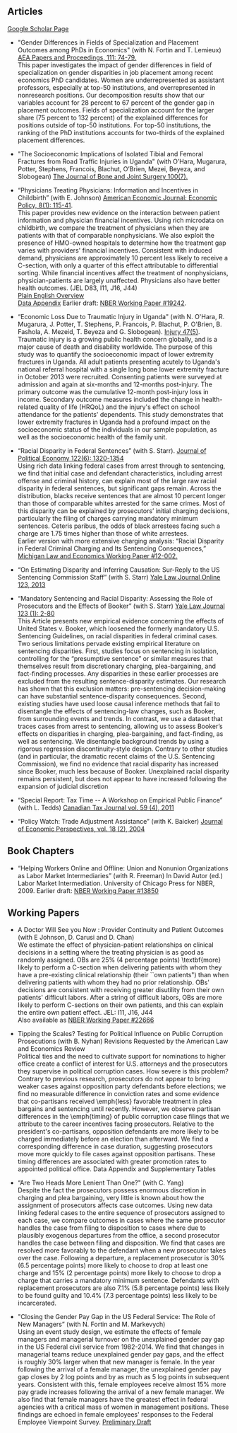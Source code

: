 ## Articles

[Google Scholar Page](https://scholar.google.ca/citations?user=te3HTlYAAAAJ&hl=en)

- "Gender Differences in Fields of Specialization and Placement Outcomes among PhDs in Economics" (with N. Fortin and T. Lemieux) [AEA Papers and Proceedings, 111: 74-79.](https://www.aeaweb.org/articles?id=10.1257/pandp.20211028)\
This paper investigates the impact of gender differences in field of specialization on gender disparities in job placement among recent economics PhD candidates. Women are underrepresented as assistant professors, especially at top-50 institutions, and overrepresented in nonresearch positions. Our decomposition results show that our variables account for 28 percent to 67 percent of the gender gap in placement outcomes. Fields of specialization account for the larger share (75 percent to 132 percent) of the explained differences for positions outside of top-50 institutions. For top-50 institutions, the ranking of the PhD institutions accounts for two-thirds of the explained placement differences.

- "The Socioeconomic Implications of Isolated Tibial and Femoral Fractures from Road Traffic Injuries in Uganda" (with O’Hara, Mugarura, Potter, Stephens, Francois, Blachut,  O’Brien, Mezei, Beyeza, and Slobogean) [The Journal of Bone and Joint Surgery 100(7).](https://journals.lww.com/jbjsjournal/Abstract/2018/04040/The_Socioeconomic_Implications_of_Isolated_Tibial.13.aspx)

- “Physicians Treating Physicians: Information and Incentives in Childbirth” (with E. Johnson)
[American Economic Journal: Economic Policy, 8(1): 115-41](https://www.aeaweb.org/articles?id=10.1257/pol.20140160).\
This paper provides new evidence on the interaction between patient information and physician financial incentives. Using rich microdata on childbirth, we compare the treatment of physicians when they are patients with that of comparable nonphysicians. We also exploit the presence of HMO-owned hospitals to determine how the treatment gap varies with providers' financial incentives. Consistent with induced demand, physicians are approximately 10 percent less likely to receive a C-section, with only a quarter of this effect attributable to differential sorting. While financial incentives affect the treatment of nonphysicians, physician-patients are largely unaffected. Physicians also have better health outcomes. (JEL D83, I11, J16, J44) \
[Plain English Overview](https://www.aeaweb.org/research/why-do-mothers-with-MDs-fewer-csections.php) \
[Data Appendix](https://www.aeaweb.org/aej/pol/app/0801/2014-0160_app.pdf) Earlier draft: [NBER Working Paper #19242](http://www.nber.org/papers/w19242).

- “Economic Loss Due to Traumatic Injury in Uganda" (with N. O'Hara, R. Mugarura, J. Potter, T. Stephens, P. Francois, P. Blachut, P. O'Brien, B. Fashola, A. Mezeid, T. Beyeza and G. Slobogean).
[Injury 47(5)](http://dx.doi.org/10.1016/j.injury.2015.11.047).\
Traumatic injury is a growing public health concern globally, and is a major cause of death and disability worldwide. The purpose of this study was to quantify the socioeconomic impact of lower extremity fractures in Uganda.  All adult patients presenting acutely to Uganda's national referral hospital with a single long bone lower extremity fracture in October 2013 were recruited. Consenting patients were surveyed at admission and again at six-months and 12-months post-injury. The primary outcome was the cumulative 12-month post-injury loss in income. Secondary outcome measures included the change in health-related quality of life (HRQoL) and the injury's effect on school attendance for the patients' dependents. This study demonstrates that lower extremity fractures in Uganda had a profound impact on the socioeconomic status of the individuals in our sample population, as well as the socioeconomic health of the family unit.

- “Racial Disparity in Federal Sentences” (with S. Starr).
[Journal of Political Economy 122(6): 1320-1354](http://www.jstor.org/stable/10.1086/677255) \
Using rich data linking federal cases from arrest through to sentencing, we find that initial case and defendant characteristics, including arrest
offense and criminal history, can explain most of the large raw racial disparity in federal sentences, but significant gaps remain. Across the
distribution, blacks receive sentences that are almost 10 percent longer than those of comparable whites arrested for the same crimes. Most of this disparity can be explained by prosecutors’ initial charging decisions, particularly the filing of charges carrying mandatory minimum sentences. Ceteris paribus, the odds of black arrestees facing such a charge are 1.75 times higher than those of white arrestees. \
Earlier version with more extensive charging analysis: “Racial Disparity in Federal Criminal Charging and Its Sentencing Consequences,”  [Michigan Law and Economics Working Paper #12-002.](http://dx.doi.org/10.2139/ssrn.1985377)

- “On Estimating Disparity and Inferring Causation: Sur-Reply to the US Sentencing Commission Staff” (with S. Starr)
[Yale Law Journal Online 123, 2013](http://www.yalelawjournal.org/forum/on-estimating-disparity-and-inferring-causation)
 
- “Mandatory Sentencing and Racial Disparity: Assessing the Role of Prosecutors and the Effects of Booker” (with S. Starr)
[Yale Law Journal 123 (1): 2-80](http://www.yalelawjournal.org/article/mandatory-sentencing-and-racial-disparity-assessing-the-role-of-prosecutors-and-the-effects-of-booker) \
This Article presents new empirical evidence concerning the effects of United States v. Booker, which loosened the formerly mandatory U.S. Sentencing Guidelines, on racial disparities in federal criminal cases. Two serious limitations pervade existing empirical literature on sentencing disparities. First, studies focus on sentencing in isolation, controlling for the “presumptive sentence” or similar measures that themselves result from discretionary charging, plea-bargaining, and fact-finding processes. Any disparities in these earlier processes are excluded from the resulting sentence-disparity estimates. Our research has shown that this exclusion matters: pre-sentencing decision-making can have substantial sentence-disparity consequences. Second, existing studies have used loose causal inference methods that fail to disentangle the effects of sentencing-law changes, such as Booker, from surrounding events and trends. In contrast, we use a dataset that traces cases from arrest to sentencing, allowing us to assess Booker’s effects on disparities in charging, plea-bargaining, and fact-finding, as well as sentencing. We disentangle background trends by using a rigorous regression discontinuity-style design. Contrary to other studies (and in particular, the dramatic recent claims of the U.S. Sentencing Commission), we find no evidence that racial disparity has increased since Booker, much less because of Booker. Unexplained racial disparity remains persistent, but does not appear to have increased following the expansion of judicial discretion

- “Special Report: Tax Time -- A Workshop on Empirical Public Finance” (with L. Tedds)
[Canadian Tax Journal vol. 59 (4), 2011](https://www.aeaweb.org/articles.php?doi=10.1257/0895330041371196)

- “Policy Watch: Trade Adjustment Assistance” (with K. Baicker)
[Journal of Economic Perspectives, vol. 18 (2), 2004](https://www.aeaweb.org/articles.php?doi=10.1257/0895330041371196)


## Book Chapters
- “Helping Workers Online and Offline: Union and Nonunion Organizations as Labor Market Intermediaries” (with R. Freeman)
In David Autor (ed.) Labor Market Intermediation. University of Chicago Press for NBER, 2009.
Earlier draft: [NBER Working Paper #13850](http://www.nber.org/papers/w13850)

## Working Papers

- A Doctor Will See you Now : Provider Continuity and Patient Outcomes
(with E Johnson, D. Carusi and D. Chan) \
We estimate the effect of physician-patient relationships on clinical decisions in a setting where the treating physician is as good as randomly assigned. OBs are 25% (4 percentage points) \textbf{more} likely to perform a C-section when delivering patients with whom they have a pre-existing clinical relationship (their ``own patients") than when delivering patients with whom they had no prior relationship. OBs' decisions are consistent with receiving greater disutility from their own patients' difficult labors. After a string of difficult labors, OBs are more likely to perform C-sections on their own patients, and this can explain the entire own patient effect. JEL: I11, J16, J44 \
Also available as [NBER Working Paper #22666](http://www.nber.org/papers/w22666) 

- Tipping the Scales? Testing for Political Influence on Public Corruption Prosecutions
(with B. Nyhan)
Revisions Requested by the American Law and Economics Review \
Political ties and the need to cultivate support for nominations to higher office create a conflict of interest for U.S. attorneys and the prosecutors they supervise in political corruption cases. How severe is this problem? Contrary to previous research, prosecutors do not appear to bring weaker cases against opposition party defendants before elections; we find no measurable difference in conviction rates and some evidence that co-partisans received \emph{less} favorable treatment in plea bargains and sentencing until recently. However, we observe partisan differences in the \emph{timing} of public corruption case filings that we attribute to the career incentives facing prosecutors. Relative to the president's co-partisans, opposition defendants are more likely to be charged immediately before an election than afterward. We find a corresponding difference in case duration, suggesting prosecutors move more quickly to file cases against opposition partisans. These timing differences are associated with greater promotion rates to appointed political office.
Data Appendix and Supplementary Tables

- “Are Two Heads More Lenient Than One?"
(with C. Yang) \
Despite the fact the prosecutors possess enormous discretion in charging and plea bargaining, very little is known about how the assignment of prosecutors affects case outcomes. Using new data linking federal cases to the entire sequence of prosecutors assigned to each case, we compare outcomes in cases where the same prosecutor handles the case from filing to disposition to cases where due to plausibly exogenous departures from the office, a second prosecutor handles the case between filing and disposition. We find that cases are resolved more favorably to the defendant when a new prosecutor takes over the case. Following a departure, a replacement prosecutor is 30% (6.5 percentage points) more likely to choose to drop at least one charge and 15% (2 percentage points) more likely to choose to drop a charge that carries a mandatory minimum sentence. Defendants with replacement prosecutors are also 7.1% (5.8 percentage points) less likely to be found guilty and 10.4% (7.3 percentage points) less likely to be incarcerated.

- "Closing the Gender Pay Gap in the US Federal Service: The Role of New Managers”
(with N. Fortin and M. Markevych) \
Using an event study design, we estimate the effects of female managers and managerial turnover on the unexplained gender pay gap in the US Federal civil service from 1982-2014.  We find that changes in managerial teams reduce unexplained gender pay gaps, and the effect is roughly 30% larger when that new manager is female.   In the year following the arrival of a female manager, the unexplained gender pay gap closes by 2 log points and by as much as 5 log points in subsequent years.   Consistent with this, female employees receive almost 15%  more pay grade increases following the arrival of a new female manager.  We also find that female managers have the greatest effect in federal agencies with a critical mass of women in management positions.  These findings are echoed in female employees' responses to the Federal Employee Viewpoint Survey.  [Preliminary Draft](https://github.com/maritrehavi/maritrehavi.github.io/blob/main/FortinMarkevychRehavi.pdf)


